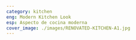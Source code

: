 ```yaml
---
category: kitchen
eng: Modern Kitchen Look
esp: Aspecto de cocina moderna
cover_image: ./images/RENOVATED-KITCHEN-A1.jpg
---
```

